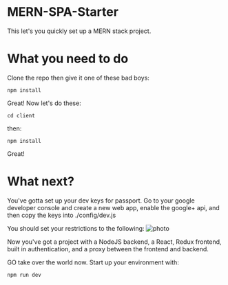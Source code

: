 # MERN-SPA-Starter
This let's you quickly set up a MERN stack project.

# What you need to do
Clone the repo then give it one of these bad boys:

```
npm install
```

Great! Now let's do these:

```
cd client
```
then:
```
npm install
```
Great!

# What next?

You've gotta set up your dev keys for passport. Go to your google developer console and create a new web app, enable the google+ api, and then copy the keys into ./config/dev.js

You should set your restrictions to the following:
![photo](https://image.ibb.co/mVe0q9/Screen_Shot_2018_08_30_at_4_40_02_PM.png "oAuth this thing")


Now you've got a project with a NodeJS backend, a React, Redux frontend, built in authentication, and a proxy between the frontend and backend.

GO take over the world now. Start up your environment with:

```
npm run dev
```
